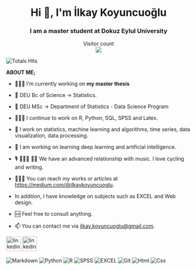 <h1 align="center">Hi 👋, I'm İlkay Koyuncuoğlu</h1>
<h3 align="center">I am a master student at Dokuz Eylul University</h3>

<p align="center"> 
  Visitor count<br>
   <img src="https://profile-counter.glitch.me/ilkaykoyuncuoglu/count.svg" />
</p>

![Totals Hits](https://komarev.com/ghpvc/?username=ilkaykoyuncuoglu&style=flat&color=orange&label=PROFILE+VIEWS)

**ABOUT ME;**

- 👩🏽‍💻 I’m currently working on **my master thesis**

- 🔭 DEU Bc of Science -> Statistics.

- 🔭 DEU MSc -> Department of Statistics - Data Science Program

- 👩🏽‍💻 I continue to work on R, Python, SQL, SPSS and Latex.

- 🤔 I work on statistics, machine learning and algorithms, time series, data visualization, data processing.

- 💬 I am working on learning deep learning and artificial intelligence.

- 🎙️ 🚴🏽‍♀️ ✍🏽 We have an advanced relationship with music. I love cycling and writing.

- 👩🏽‍🏭 You can reach my works or articles at https://medium.com/@ilkaykoyuncuoglu.

- In addition, I have knowledge on subjects such as EXCEL and Web design.

- 🆘 Feel free to consult anything.

- 📫 You can contact me via ilkay.koyuncuoglu@gmail.com.


[<img src='https://cdn.jsdelivr.net/npm/simple-icons@3.0.1/icons/medium.svg' alt='linkedin' height='40'>](https://ilkaykoyuncuoglu.medium.com/) [<img src='https://cdn.jsdelivr.net/npm/simple-icons@3.0.1/icons/linkedin.svg' alt='linkedin' height='40'>](https://www.linkedin.com/in/ilkay-koyuncuoglu-60b491105/)


![Markdown](https://img.shields.io/badge/Markdown-000000?style=flat&logo=markdown&logoColor=white)
![Python](https://img.shields.io/badge/Python-FFD43B?style=flat&logo=python&logoColor=white)
![R](https://img.shields.io/badge/R-FFD43B?style=flat&logo=r&logoColor=blue)
![SPSS](https://img.shields.io/badge/SPSS-FFD43B?style=flat&logo=spss&logoColor=white)
![EXCEL](https://img.shields.io/badge/EXCEL-FFD43B?style=flat&logo=excel&logoColor=white)
![Git](https://img.shields.io/badge/GIT-E44C30?style=flat&logo=git&logoColor=white)
![Html](https://img.shields.io/badge/HTML5-E34F26?style=flat&logo=html5&logoColor=white)
![Css](https://img.shields.io/badge/CSS3-1572B6?style=flat&logo=css3&logoColor=white)
